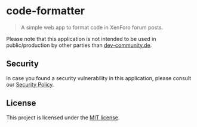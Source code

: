 # code-formatter
> A simple web app to format code in XenForo forum posts.

Please note that this application is not intended to be used in public/production by other parties than [dev-community.de](https://dev-community.de).

## Security
In case you found a security vulnerability in this application, please consult our [Security Policy](SECURITY.md).

## License
This project is licensed under the [MIT license](LICENSE).
